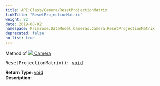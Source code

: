 ```yaml
---
title: API:Class/Camera/ResetProjectionMatrix
linkTitle: "ResetProjectionMatrix"
weight: 82
date: 2019-08-02
namespace: Primrose.DataModel.Cameras.Camera.ResetProjectionMatrix
deprecated: false
no_list: true
---
```

Method of <a href="/docs/api-reference/Class/Camera"><img src="/icons/silk/camera.png"/>&nbsp;Camera</a>
<pre class="method-declaration">
ResetProjectionMatrix(): <a class="type" href="/docs/api-reference/System/void">void</a></pre>
<b>Return Type: </b>
<a class="type" href="/docs/api-reference/System/void">void</a>
<br/>
<b>Description: </b>